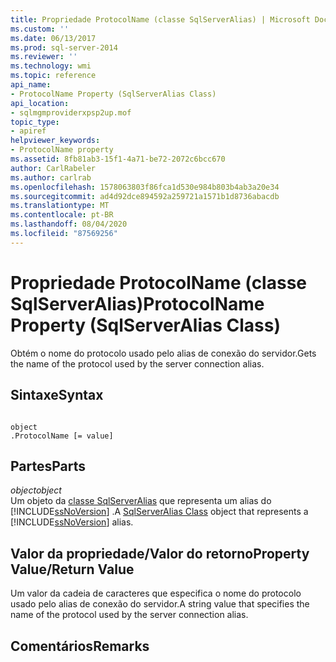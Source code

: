 ```yaml
---
title: Propriedade ProtocolName (classe SqlServerAlias) | Microsoft Docs
ms.custom: ''
ms.date: 06/13/2017
ms.prod: sql-server-2014
ms.reviewer: ''
ms.technology: wmi
ms.topic: reference
api_name:
- ProtocolName Property (SqlServerAlias Class)
api_location:
- sqlmgmproviderxpsp2up.mof
topic_type:
- apiref
helpviewer_keywords:
- ProtocolName property
ms.assetid: 8fb81ab3-15f1-4a71-be72-2072c6bcc670
author: CarlRabeler
ms.author: carlrab
ms.openlocfilehash: 1578063803f86fca1d530e984b803b4ab3a20e34
ms.sourcegitcommit: ad4d92dce894592a259721a1571b1d8736abacdb
ms.translationtype: MT
ms.contentlocale: pt-BR
ms.lasthandoff: 08/04/2020
ms.locfileid: "87569256"
---
```

# <a name="protocolname-property-sqlserveralias-class"></a><span data-ttu-id="888f8-102">Propriedade ProtocolName (classe SqlServerAlias)</span><span class="sxs-lookup"><span data-stu-id="888f8-102">ProtocolName Property (SqlServerAlias Class)</span></span>
  <span data-ttu-id="888f8-103">Obtém o nome do protocolo usado pelo alias de conexão do servidor.</span><span class="sxs-lookup"><span data-stu-id="888f8-103">Gets the name of the protocol used by the server connection alias.</span></span>  
  
## <a name="syntax"></a><span data-ttu-id="888f8-104">Sintaxe</span><span class="sxs-lookup"><span data-stu-id="888f8-104">Syntax</span></span>  
  
```  
  
object  
.ProtocolName [= value]  
```  
  
## <a name="parts"></a><span data-ttu-id="888f8-105">Partes</span><span class="sxs-lookup"><span data-stu-id="888f8-105">Parts</span></span>  
 <span data-ttu-id="888f8-106">*object*</span><span class="sxs-lookup"><span data-stu-id="888f8-106">*object*</span></span>  
 <span data-ttu-id="888f8-107">Um objeto da [classe SqlServerAlias](sqlserveralias-class.md) que representa um alias do [!INCLUDE[ssNoVersion](../../../includes/ssnoversion-md.md)] .</span><span class="sxs-lookup"><span data-stu-id="888f8-107">A [SqlServerAlias Class](sqlserveralias-class.md) object that represents a [!INCLUDE[ssNoVersion](../../../includes/ssnoversion-md.md)] alias.</span></span>  
  
## <a name="property-valuereturn-value"></a><span data-ttu-id="888f8-108">Valor da propriedade/Valor do retorno</span><span class="sxs-lookup"><span data-stu-id="888f8-108">Property Value/Return Value</span></span>  
 <span data-ttu-id="888f8-109">Um valor da cadeia de caracteres que especifica o nome do protocolo usado pelo alias de conexão do servidor.</span><span class="sxs-lookup"><span data-stu-id="888f8-109">A string value that specifies the name of the protocol used by the server connection alias.</span></span>  
  
## <a name="remarks"></a><span data-ttu-id="888f8-110">Comentários</span><span class="sxs-lookup"><span data-stu-id="888f8-110">Remarks</span></span>  
  
